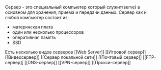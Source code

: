 Сервер - это специальный компьютер который служит(serve) в основном для хранения, приема и передачи данных.
Сервер как и любой компьютер состоит из:
- материнская плата
- один или несколько процессоров
- оперативная память
- SSD

Есть несколько видов серверов
[[Web Server]]
[[Игровой сервер]]
[[Видеосервер]]
[[Сервер локальной сети]]
[[Почтовый сервер]]
[[FTP-сервер]]
[[DNS-сервер]]
[[VPN-сервер]]
[[Прокси-сервер]]